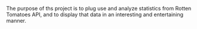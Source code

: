 The purpose of ths project is to plug use and analyze statistics from Rotten Tomatoes API, and to display that data in an interesting and entertaining manner.


